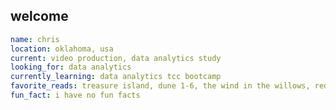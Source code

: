 ## welcome
```yaml
name: chris
location: oklahoma, usa
current: video production, data analytics study
looking_for: data analytics
currently_learning: data analytics tcc bootcamp
favorite_reads: treasure island, dune 1-6, the wind in the willows, redwall series, myst series
fun_fact: i have no fun facts
```

<!--
**Robotrousers/Robotrousers** is a ✨ _special_ ✨ repository because its `README.md` (this file) appears on your GitHub profile.

Here are some ideas to get you started:
👋
- 🔭 I’m currently working on ...
- 👯 I’m looking to collaborate on ...
- 🤔 I’m looking for help with ...
- 💬 Ask me about ...
- 📫 How to reach me: ...
⚡⚡
-->
